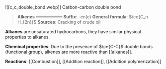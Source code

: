 ![[c_c_double_bond.webp]]
Carbon-carbon double bond

> **Alkenes**
> ━━━━━━━━━━
> **Suffix**: -en(e)
> **General formula**: $\ce{C_n H_{2n}}$
> **Sources**: Cracking of crude oil

**Alkanes** are unsaturated hydrocarbons, they have similar physical properties to alkanes.

**Chemical properties**:
Due to the presence of $\ce{C-C}$ double bonds (functional group), alkenes are more reactive than [[alkanes]].

**Reactions**: [[Combustion]], [[Addition reaction]], [[Addition polymerization]]
